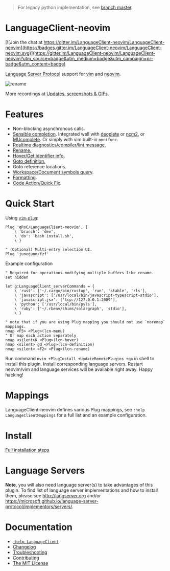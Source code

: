 > For legacy python implementation, see [branch master](https://github.com/autozimu/LanguageClient-neovim/tree/master).

# LanguageClient-neovim

[![Join the chat at https://gitter.im/LanguageClient-neovim/LanguageClient-neovim](https://badges.gitter.im/LanguageClient-neovim/LanguageClient-neovim.svg)](https://gitter.im/LanguageClient-neovim/LanguageClient-neovim?utm_source=badge&utm_medium=badge&utm_campaign=pr-badge&utm_content=badge)

[Language Server Protocol](LSP) support for [vim] and [neovim].

[language server protocol]: https://github.com/Microsoft/language-server-protocol
[neovim]: https://neovim.io/
[vim]: http://www.vim.org/

![rename](https://cloud.githubusercontent.com/assets/1453551/24251636/2e73a1cc-0fb1-11e7-8a5e-3332e6a5f424.gif)

More recordings at [Updates, screenshots & GIFs](https://github.com/autozimu/LanguageClient-neovim/issues/35).

# Features

- Non-blocking asynchronous calls.
- [Sensible completion](https://github.com/autozimu/LanguageClient-neovim/issues/35#issuecomment-288731936).
  Integrated well with [deoplete](https://github.com/Shougo/deoplete.nvim) or
  [ncm2](https://github.com/ncm2/ncm2), or [MUcomplete](https://github.com/lifepillar/vim-mucomplete).
  Or simply with vim built-in `omnifunc`.
- [Realtime diagnostics/compiler/lint message.](https://github.com/autozimu/LanguageClient-neovim/issues/35#issuecomment-288732042)
- [Rename.](https://github.com/autozimu/LanguageClient-neovim/issues/35#issuecomment-288731403)
- [Hover/Get identifier info.](https://github.com/autozimu/LanguageClient-neovim/issues/35#issuecomment-288731665)
- [Goto definition.](https://github.com/autozimu/LanguageClient-neovim/issues/35#issuecomment-288731744)
- Goto reference locations.
- [Workspace/Document symbols query](https://github.com/autozimu/LanguageClient-neovim/issues/35#issuecomment-288731839).
- [Formatting](https://github.com/autozimu/LanguageClient-neovim/issues/35#issuecomment-324497559).
- [Code Action/Quick Fix](https://github.com/autozimu/LanguageClient-neovim/issues/35#issuecomment-331016526).

# Quick Start

Using [`vim-plug`](https://github.com/junegunn/vim-plug):

```vim
Plug 'qRoC/LanguageClient-neovim', {
    \ 'branch': 'dev',
    \ 'do': 'bash install.sh',
    \ }

" (Optional) Multi-entry selection UI.
Plug 'junegunn/fzf'
```

Example configuration

```vim
" Required for operations modifying multiple buffers like rename.
set hidden

let g:LanguageClient_serverCommands = {
    \ 'rust': ['~/.cargo/bin/rustup', 'run', 'stable', 'rls'],
    \ 'javascript': ['/usr/local/bin/javascript-typescript-stdio'],
    \ 'javascript.jsx': ['tcp://127.0.0.1:2089'],
    \ 'python': ['/usr/local/bin/pyls'],
    \ 'ruby': ['~/.rbenv/shims/solargraph', 'stdio'],
    \ }

" note that if you are using Plug mapping you should not use `noremap` mappings.
nmap <F5> <Plug>(lcn-menu)
" Or map each action separately
nmap <silent>K <Plug>(lcn-hover)
nmap <silent> gd <Plug>(lcn-definition)
nmap <silent> <F2> <Plug>(lcn-rename)
```

Run command `nvim +PlugInstall +UpdateRemotePlugins +qa` in shell to install
this plugin. Install corresponding language servers. Restart neovim/vim and
language services will be available right away. Happy hacking!

# Mappings

LanguageClient-neovim defines various Plug mappings, see `:help LanguageClientMappings` for a full
list and an example configuration.

# Install

[Full installation steps](INSTALL.md)

# Language Servers

**Note**, you will also need language server(s) to take advantages of
this plugin. To find list of language server implementations and how
to install them, please see <http://langserver.org> and/or
<https://microsoft.github.io/language-server-protocol/implementors/servers/>.

# Documentation

- [`:help LanguageClient`](doc/LanguageClient.txt)
- [Changelog](CHANGELOG.md)
- [Troubleshooting](INSTALL.md#troubleshooting)
- [Contributing](.github/CONTRIBUTING.md)
- [The MIT License](LICENSE.txt)
